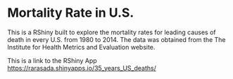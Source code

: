 # Mortality Rate in U.S.
This is a RShiny built to explore the mortality rates for leading causes of death in every U.S. from 1980 to 2014.
The data was obtained from the The Institute for Health Metrics and Evaluation website.

This is a link to the RShiny App
https://rarasada.shinyapps.io/35_years_US_deaths/
